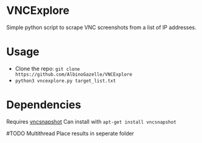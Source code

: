 # VNCExplore
Simple python script to scrape VNC screenshots from a list of IP addresses.

# Usage
* Clone the repo: `git clone https://github.com/AlbinoGazelle/VNCExplore`
* `python3 vncexplore.py target_list.txt`

# Dependencies
Requires [vncsnapshot](http://vncsnapshot.sourceforge.net/)
Can install with `apt-get install vncsnapshot`

#TODO
Multithread
Place results in seperate folder
